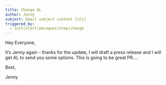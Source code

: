 ```yaml
---
title: Change AL
author: Jenny
subject: Email subject content [cCc]
triggered_by:
  - init|start|macaques|step|change
---
```


Hey Everyone,

It’s Jenny again - thanks for the update, I will draft a press release and I will get AL to send you some options. This is going to be great PR….

Best,

Jenny
